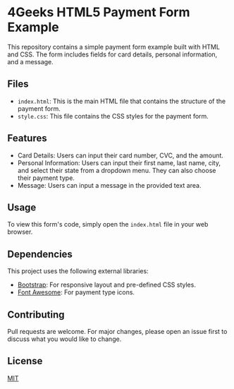 # 4Geeks HTML5 Payment Form Example

This repository contains a simple payment form example built with HTML and CSS. The form includes fields for card details, personal information, and a message.

## Files

- `index.html`: This is the main HTML file that contains the structure of the payment form.
- `style.css`: This file contains the CSS styles for the payment form.

## Features

- Card Details: Users can input their card number, CVC, and the amount.
- Personal Information: Users can input their first name, last name, city, and select their state from a dropdown menu. They can also choose their payment type.
- Message: Users can input a message in the provided text area.

## Usage

To view this form's code, simply open the `index.html` file in your web browser.

## Dependencies

This project uses the following external libraries:

- [Bootstrap](https://getbootstrap.com/): For responsive layout and pre-defined CSS styles.
- [Font Awesome](https://fontawesome.com/): For payment type icons.

## Contributing

Pull requests are welcome. For major changes, please open an issue first to discuss what you would like to change.

## License

[MIT](https://choosealicense.com/licenses/mit/)
